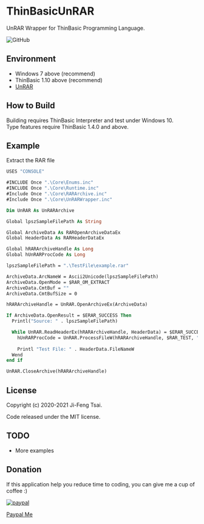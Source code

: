 # ThinBasicUnRAR

UnRAR Wrapper for ThinBasic Programming Language.

![GitHub](https://img.shields.io/github/license/jiowcl/ThinBasicUnRAR.svg)

## Environment

- Windows 7 above (recommend)
- ThinBasic 1.10 above (recommend)
- [UnRAR](https://www.rarlab.com/rar_add.htm)

## How to Build

Building requires ThinBasic Interpreter and test under Windows 10.  
Type features require ThinBasic 1.4.0 and above.

## Example

Extract the RAR file

```vb
USES "CONSOLE"

#INCLUDE Once ".\Core\Enums.inc"
#INCLUDE Once ".\Core\Runtime.inc"
#Include Once ".\Core\RARArchive.inc"
#Include Once ".\Core\UnRARWrapper.inc"

Dim UnRAR As UnRARArchive

Global lpszSampleFilePath As String

Global ArchiveData As RAROpenArchiveDataEx
Global HeaderData As RARHeaderDataEx

Global hRARArchiveHandle As Long
Global hUnRARProcCode As Long

lpszSampleFilePath = ".\TestFile\example.rar"

ArchiveData.ArcNameW = Ascii2Unicode(lpszSampleFilePath)
ArchiveData.OpenMode = $RAR_OM_EXTRACT
ArchiveData.CmtBuf = ""
ArchiveData.CmtBufSize = 0

hRARArchiveHandle = UnRAR.OpenArchiveEx(ArchiveData)

If ArchiveData.OpenResult = $ERAR_SUCCESS Then
  Printl("Source: " . lpszSampleFilePath)

  While UnRAR.ReadHeaderEx(hRARArchiveHandle, HeaderData) = $ERAR_SUCCESS
    hUnRARProcCode = UnRAR.ProcessFileW(hRARArchiveHandle, $RAR_TEST, "", "")
    
    Printl "Test File: " . HeaderData.FileNameW
  Wend
end if

UnRAR.CloseArchive(hRARArchiveHandle)
```

## License

Copyright (c) 2020-2021 Ji-Feng Tsai.  

Code released under the MIT license.

## TODO

- More examples

## Donation

If this application help you reduce time to coding, you can give me a cup of coffee :)

[![paypal](https://www.paypalobjects.com/en_US/TW/i/btn/btn_donateCC_LG.gif)](https://www.paypal.com/cgi-bin/webscr?cmd=_s-xclick&hosted_button_id=3RNMD6Q3B495N&source=url)

[Paypal Me](https://paypal.me/jiowcl?locale.x=zh_TW)
